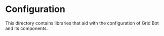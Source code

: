 # Configuration

This directory contains libraries that aid with the configuration of Grid Bot and its components.
